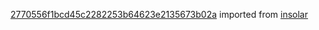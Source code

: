[2770556f1bcd45c2282253b64623e2135673b02a](https://github.com/insolar/insolar/commit/2770556f1bcd45c2282253b64623e2135673b02a) imported from [insolar](https://github.com/insolar/insolar)
